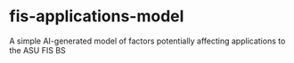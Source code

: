 # fis-applications-model
A simple AI-generated model of factors potentially affecting applications to the ASU FIS BS


